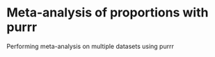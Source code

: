 # Meta-analysis of proportions with purrr
Performing meta-analysis on multiple datasets using purrr
